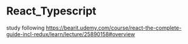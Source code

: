 # React_Typescript
study following https://bearit.udemy.com/course/react-the-complete-guide-incl-redux/learn/lecture/25890158#overview
